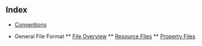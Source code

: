 ## Index

* [Conventions](conventions.md)

* General File Format
** [File Overview](fileFormat/overview.md)
** [Resource Files](fileFormat/ResourceFiles.md)
** [Property Files](fileFormat/PropertyFiles.md)
